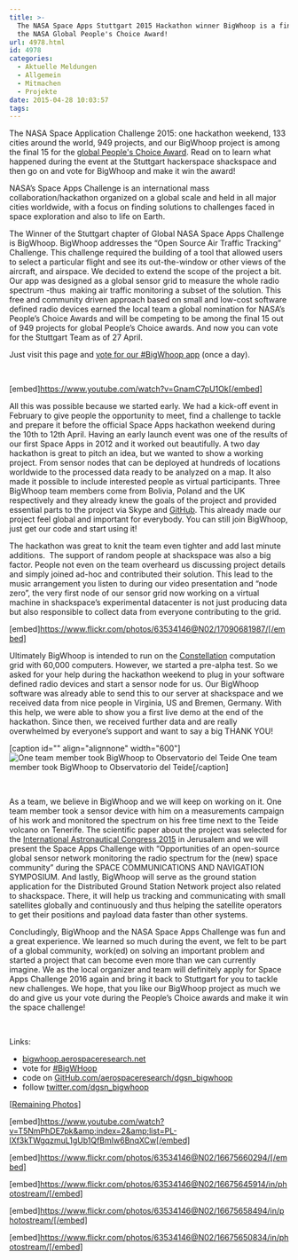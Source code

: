 ```yaml
---
title: >-
  The NASA Space Apps Stuttgart 2015 Hackathon winner BigWhoop is a finalist for
  the NASA Global People's Choice Award!
url: 4978.html
id: 4978
categories:
  - Aktuelle Meldungen
  - Allgemein
  - Mitmachen
  - Projekte
date: 2015-04-28 10:03:57
tags:
---
```


The NASA Space Application Challenge 2015: one hackathon weekend, 133 cities around the world, 949 projects, and our BigWhoop project is among the final 15 for the [global People's Choice Award](https://2015.spaceappschallenge.org/award/#peopleschoice). Read on to learn what happened during the event at the Stuttgart hackerspace shackspace and then go on and vote for BigWhoop and make it win the award!

NASA’s Space Apps Challenge is an international mass collaboration/hackathon organized on a global scale and held in all major cities worldwide, with a focus on finding solutions to challenges faced in space exploration and also to life on Earth.

The Winner of the Stuttgart chapter of Global NASA Space Apps Challenge is BigWhoop. BigWhoop addresses the “Open Source Air Traffic Tracking” Challenge. This challenge required the building of a tool that allowed users to select a particular flight and see its out-the-window or other views of the aircraft, and airspace. We decided to extend the scope of the project a bit. Our app was designed as a global sensor grid to measure the whole radio spectrum -thus  making air traffic monitoring a subset of the solution. This free and community driven approach based on small and low-cost software defined radio devices earned the local team a global nomination for NASA’s People’s Choice Awards and will be competing to be among the final 15 out of 949 projects for global People’s Choice awards. And now you can vote for the Stuttgart Team as of 27 April.

Just visit this page and [vote for our #BigWhoop app](https://2015.spaceappschallenge.org/award/#peopleschoice) (once a day).

&nbsp;

[embed]https://www.youtube.com/watch?v=GnamC7pU1Ok[/embed]

<!--more-->

All this was possible because we started early. We had a kick-off event in February to give people the opportunity to meet, find a challenge to tackle and prepare it before the official Space Apps hackathon weekend during the 10th to 12th April. Having an early launch event was one of the results of our first Space Apps in 2012 and it worked out beautifully. A two day hackathon is great to pitch an idea, but we wanted to show a working project. From sensor nodes that can be deployed at hundreds of locations worldwide to the processed data ready to be analyzed on a map. It also made it possible to include interested people as virtual participants. Three BigWhoop team members come from Bolivia, Poland and the UK respectively and they already knew the goals of the project and provided essential parts to the project via Skype and [GitHub](https://github.com/aerospaceresearch/dgsn_bigwhoop). This already made our project feel global and important for everybody. You can still join BigWhoop, just get our code and start using it!

The hackathon was great to knit the team even tighter and add last minute additions.  The support of random people at shackspace was also a big factor. People not even on the team overheard us discussing project details and simply joined ad-hoc and contributed their solution. This lead to the music arrangement you listen to during our video presentation and “node zero”, the very first node of our sensor grid now working on a virtual machine in shackspace’s experimental datacenter is not just producing data but also responsible to collect data from everyone contributing to the grid.

[embed]https://www.flickr.com/photos/63534146@N02/17090681987/[/embed]

Ultimately BigWhoop is intended to run on the [Constellation](http://constellation.aerospaceresearch.net) computation grid with 60,000 computers. However, we started a pre-alpha test. So we asked for your help during the hackathon weekend to plug in your software defined radio devices and start a sensor node for us. Our BigWhoop software was already able to send this to our server at shackspace and we received data from nice people in Virginia, US and Bremen, Germany. With this help, we were able to show you a first live demo at the end of the hackathon. Since then, we received further data and are really overwhelmed by everyone’s support and want to say a big THANK YOU!

[caption id="" align="alignnone" width="600"]![One team member took BigWhoop to Observatorio del Teide](https://pbs.twimg.com/media/CC6dbLhWgAAiRLR.jpg) One team member took BigWhoop to Observatorio del Teide[/caption]

&nbsp;

As a team, we believe in BigWhoop and we will keep on working on it. One team member took a sensor device with him on a measurements campaign of his work and monitored the spectrum on his free time next to the Teide volcano on Tenerife. The scientific paper about the project was selected for the [International Astronautical Congress 2015](http://www.iafastro.org/) in Jerusalem and we will present the Space Apps Challenge with “Opportunities of an open-source global sensor network monitoring the radio spectrum for the (new) space community” during the SPACE COMMUNICATIONS AND NAVIGATION SYMPOSIUM. And lastly, BigWhoop will serve as the ground station application for the Distributed Ground Station Network project also related to shackspace. There, it will help us tracking and communicating with small satellites globally and continuously and thus helping the satellite operators to get their positions and payload data faster than other systems.

Concludingly, BigWhoop and the NASA Space Apps Challenge was fun and a great experience. We learned so much during the event, we felt to be part of a global community, work(ed) on solving an important problem and started a project that can become even more than we can currently imagine. We as the local organizer and team will definitely apply for Space Apps Challenge 2016 again and bring it back to Stuttgart for you to tackle new challenges. We hope, that you like our BigWhoop project as much we do and give us your vote during the People’s Choice awards and make it win the space challenge!

&nbsp;

Links:

*   [bigwhoop.aerospaceresearch.net](http://bigwhoop.aerospaceresearch.net)
*   vote for [#BigWHoop](https://2015.spaceappschallenge.org/award/#peopleschoice)
*   code on [GitHub.com/aerospaceresearch/dgsn_bigwhoop](https://github.com/aerospaceresearch/dgsn_bigwhoop)
*   follow [twitter.com/dgsn_bigwhoop](https://twitter.com/dgsn_bigwhoop)
&nbsp;

[[Remaining Photos](https://www.flickr.com/photos/63534146@N02/sets/72157649898575044)]

[embed]https://www.youtube.com/watch?v=T5NmPhDE7pk&amp;index=2&amp;list=PL-lXf3kTWgqzmuL1gUb1QfBmIw6BnqXCw[/embed]

[embed]https://www.flickr.com/photos/63534146@N02/16675660294/[/embed]

[embed]https://www.flickr.com/photos/63534146@N02/16675645914/in/photostream/[/embed]

[embed]https://www.flickr.com/photos/63534146@N02/16675658494/in/photostream/[/embed]

[embed]https://www.flickr.com/photos/63534146@N02/16675650834/in/photostream/[/embed]

&nbsp;